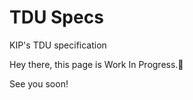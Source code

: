 # TDU Specs
<p color="blue">KIP's TDU specification</p>
<p color="blue">Hey there, this page is Work In Progress.🚧</p>
<p color="blue">See you soon!</p>